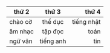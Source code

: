 | thứ 2 | thứ 3 | thứ 4 |
|-------|:-------:|-------:|
| chào cờ | thể dục | tiếng nhật |
| âm nhạc | tập đọc | toán |
| ngữ văn | tiếng anh | tin |
